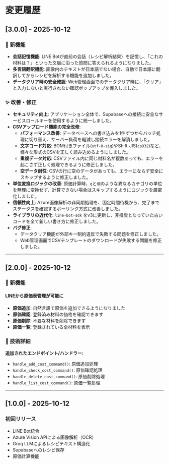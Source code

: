 # 変更履歴

## [3.0.0] - 2025-10-12

### 🎉 新機能

- **会話記憶機能**: LINE Botが直前の会話（レシピ解析結果）を記憶し、「これの材料は？」といった文脈に沿った質問に答えられるようになりました。
- **多言語翻訳機能**: 画像内のテキストが日本語でない場合、自動で日本語に翻訳してからレシピを解析する機能を追加しました。
- **データクリア時の安全確認**: Web管理画面でのデータクリア時に、「クリア」と入力しないと実行されない確認ポップアップを導入しました。

### ✨ 改善・修正

- **セキュリティ向上**: アプリケーション全体で、Supabaseへの接続に安全なサービスロールキーを使用するように統一しました。
- **CSVアップロード機能の完全改修**:
  - **パフォーマンス改善**: データベースへの書き込みを1件ずつからバッチ処理に切り替え、サーバー負荷を軽減し接続エラーを解消しました。
  - **文字コード対応**: BOM付きファイル(`utf-8-sig`)やShift-JIS(`cp932`)など、様々な形式のCSVを正しく読み込めるようにしました。
  - **重複データ対応**: CSVファイル内に同じ材料名が複数あっても、エラーを起こさず正しく処理できるように修正しました。
  - **空データ耐性**: CSVの行に空のデータがあっても、エラーにならず安全にスキップするように修正しました。
- **単位変換ロジックの改善**: 原価計算時、`g`と`個`のような異なるカテゴリの単位を無理に変換せず、計算できない場合はスキップするようにロジックを厳密化しました。
- **信頼性向上**: Azure画像解析の非同期処理を、固定時間待機から、完了までステータスを確認するポーリング方式に改善しました。
- **ライブラリの近代化**: `line-bot-sdk` をv3に更新し、非推奨となっていた古いコードを全て新しい書き方に修正しました。
- **バグ修正**: 
  - データクリア機能が外部キー制約違反で失敗する問題を修正しました。
  - Web管理画面でCSVテンプレートのダウンロードが失敗する問題を修正しました。

---

## [2.0.0] - 2025-10-12

### 🎉 新機能

#### LINEから原価表管理が可能に

- **原価追加**: 自然言語で原価を追加できるようになりました
- **原価確認**: 登録済み材料の価格を確認できます
- **原価削除**: 不要な材料を削除できます
- **原価一覧**: 登録されている全材料を表示

### 🔧 技術詳細

**追加されたエンドポイント/ハンドラー:**
- `handle_add_cost_command()`: 原価追加処理
- `handle_check_cost_command()`: 原価確認処理
- `handle_delete_cost_command()`: 原価削除処理
- `handle_list_cost_command()`: 原価一覧処理

---

## [1.0.0] - 2025-10-12

### 初回リリース

- LINE Bot統合
- Azure Vision APIによる画像解析（OCR）
- Groq LLMによるレシピテキスト構造化
- Supabaseへのレシピ保存
- 原価計算機能